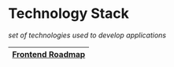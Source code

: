 # Technology Stack

_set of technologies used to develop applications_

| [Frontend Roadmap](https://roadmap.sh/frontend) |
| ----------------------------------------------- |
